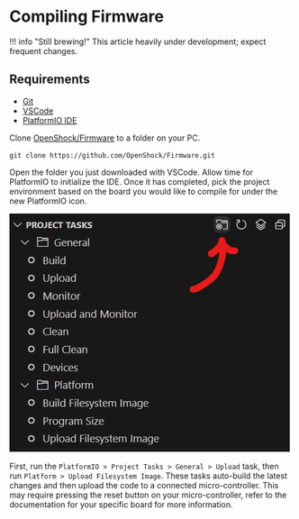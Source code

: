 # Compiling Firmware

!!! info "Still brewing!"
    This article heavily under development; expect frequent changes.

## Requirements  

- [Git](https://git-scm.com/downloads)
- [VSCode](https://visualstudio.microsoft.com/#vscode-section)
- [PlatformIO IDE](https://marketplace.visualstudio.com/items?itemName=platformio.platformio-ide)

Clone [OpenShock/Firmware](https://github.com/OpenShock/Firmware) to a folder on your PC.
```
git clone https://github.com/OpenShock/Firmware.git
```
Open the folder you just downloaded  with VSCode. Allow time for PlatformIO to initialize the IDE. Once it has completed, pick the project environment based on the board you would like to compile for under the new PlatformIO icon.

![An image showing where to find the icon for 'Pick project environment'](../static/diy/software/compiling/platformio.png)

First, run the `PlatformIO > Project Tasks > General > Upload` task, then run `Platform > Upload Filesystem Image`. These tasks auto-build the latest changes and then upload the code to a connected micro-controller. This may require pressing the reset button on your micro-controller, refer to the documentation for your specific board for more information.
